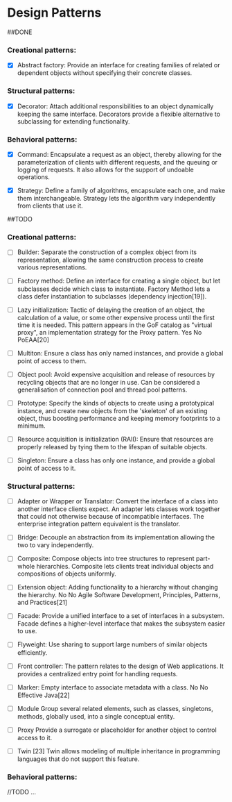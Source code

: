 # Design Patterns

##DONE 

### Creational patterns:

- [x] Abstract factory: Provide an interface for creating families of related or dependent objects without specifying their concrete classes.

### Structural patterns:

- [x] Decorator:	Attach additional responsibilities to an object dynamically keeping the same interface. Decorators provide a flexible alternative to subclassing for extending functionality.

### Behavioral patterns:

- [x] Command: 	Encapsulate a request as an object, thereby allowing for the parameterization of clients with different requests, and the queuing or logging of requests. It also allows for the support of undoable operations.

- [x] Strategy: Define a family of algorithms, encapsulate each one, and make them interchangeable. Strategy lets the algorithm vary independently from clients that use it.


##TODO

### Creational patterns:


	
- [ ] Builder:	Separate the construction of a complex object from its representation, allowing the same construction process to create various representations.
	
- [ ] Factory method:	Define an interface for creating a single object, but let subclasses decide which class to instantiate. Factory Method lets a class defer instantiation to subclasses (dependency injection[19]).

- [ ] Lazy initialization:	Tactic of delaying the creation of an object, the calculation of a value, or some other expensive process until the first time it is needed. This pattern appears in the GoF catalog as "virtual proxy", an implementation strategy for the Proxy pattern.	Yes	No	PoEAA[20]

- [ ] Multiton:	Ensure a class has only named instances, and provide a global point of access to them.

- [ ] Object pool: Avoid expensive acquisition and release of resources by recycling objects that are no longer in use. Can be considered a generalisation of connection pool and thread pool patterns.

- [ ] Prototype: Specify the kinds of objects to create using a prototypical instance, and create new objects from the 'skeleton' of an existing object, thus boosting performance and keeping memory footprints to a minimum.

- [ ] Resource acquisition is initialization (RAII): Ensure that resources are properly released by tying them to the lifespan of suitable objects.

- [ ] Singleton: Ensure a class has only one instance, and provide a global point of access to it.

### Structural patterns:

- [ ] Adapter or Wrapper or Translator:	Convert the interface of a class into another interface clients expect. An adapter lets classes work together that could not otherwise because of incompatible interfaces. The enterprise integration pattern equivalent is the translator.

- [ ] Bridge:	Decouple an abstraction from its implementation allowing the two to vary independently.

- [ ] Composite:	Compose objects into tree structures to represent part-whole hierarchies. Composite lets clients treat individual objects and compositions of objects uniformly.



- [ ] Extension object:	Adding functionality to a hierarchy without changing the hierarchy.	No	No	Agile Software Development, Principles, Patterns, and Practices[21]

- [ ] Facade:	Provide a unified interface to a set of interfaces in a subsystem. Facade defines a higher-level interface that makes the subsystem easier to use.

- [ ] Flyweight:	Use sharing to support large numbers of similar objects efficiently.

- [ ] Front controller:	The pattern relates to the design of Web applications. It provides a centralized entry point for handling requests.

- [ ] Marker:	Empty interface to associate metadata with a class.	No	No	Effective Java[22]

- [ ] Module	Group several related elements, such as classes, singletons, methods, globally used, into a single conceptual entity.

- [ ] Proxy	Provide a surrogate or placeholder for another object to control access to it.
	
- [ ] Twin [23]	Twin allows modeling of multiple inheritance in programming languages that do not support this feature.

### Behavioral patterns:

//TODO ...

